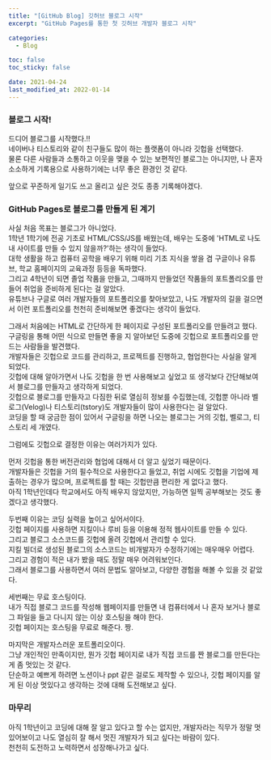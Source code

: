 ```yaml
---
title: "[GitHub Blog] 깃허브 블로그 시작"
excerpt: "GitHub Pages를 통한 첫 깃허브 개발자 블로그 시작"

categories:
  - Blog

toc: false
toc_sticky: false

date: 2021-04-24
last_modified_at: 2022-01-14
---
```


### 블로그 시작!  
드디어 블로그를 시작했다.!!  
네이버나 티스토리와 같이 친구들도 많이 하는 플랫폼이 아니라 깃헙을 선택했다.  
물론 다른 사람들과 소통하고 이웃을 맺을 수 있는 보편적인 블로그는 아니지만, 나 혼자 소소하게 기록용으로 사용하기에는 너무 좋은 환경인 것 같다.  

앞으로 꾸준하게 일기도 쓰고 올리고 싶은 것도 종종 기록해야겠다.  

### GitHub Pages로 블로그를 만들게 된 계기  
사실 처음 목표는 블로그가 아니었다.  
1학년 1학기에 전공 기초로 HTML/CSS/JS를 배웠는데, 배우는 도중에 'HTML로 나도 내 사이트를 만들 수 있지 않을까?'하는 생각이 들었다.  
대학 생활을 하고 컴퓨터 공학을 배우기 위해 미리 기초 지식을 쌓을 겸 구글이나 유튜브, 학교 홈페이지의 교육과정 등등을 독파했다.  
그리고 4학년이 되면 졸업 작품을 만들고, 그때까지 만들었던 작품들의 포트폴리오를 만들어 취업을 준비하게 된다는 걸 알았다.  
유튜브나 구글로 여러 개발자들의 포트폴리오를 찾아보았고, 나도 개발자의 길을 걸으면서 이런 포트폴리오를 천천히 준비해보면 좋겠다는 생각이 들었다.  

그래서 처음에는 HTML로 간단하게 한 페이지로 구성된 포트폴리오를 만들려고 했다.  
구글링을 통해 어떤 식으로 만들면 좋을 지 알아보던 도중에 깃헙으로 포트폴리오를 만드는 사람들을 발견했다.  
개발자들은 깃헙으로 코드를 관리하고, 프로젝트를 진행하고, 협업한다는 사실을 알게 되었다.  
깃헙에 대해 알아가면서 나도 깃헙을 한 번 사용해보고 싶었고 또 생각보다 간단해보여서 블로그를 만들자고 생각하게 되었다.  
깃헙으로 블로그를 만들자고 다짐한 뒤로 열심히 정보를 수집했는데, 깃헙뿐 아니라 벨로그(Velog)나 티스토리(tstory)도 개발자들이 많이 사용한다는 걸 알았다.  
코딩을 할 때 궁금한 점이 있어서 구글링을 하면 나오는 블로그는 거의 깃헙, 벨로그, 티스토리 세 개였다.  

그럼에도 깃헙으로 결정한 이유는 여러가지가 있다.  

먼저 깃헙을 통한 버전관리와 협업에 대해서 더 알고 싶었기 때문이다.  
개발자들은 깃헙을 거의 필수적으로 사용한다고 들었고, 취업 시에도 깃헙을 기업에 제출하는 경우가 많으며, 프로젝트를 할 때는 깃헙만큼 편리한 게 없다고 했다.  
아직 1학년인데다 학교에서도 아직 배우지 않았지만, 가능하면 일찍 공부해보는 것도 좋겠다고 생각했다.  

두번째 이유는 코딩 실력을 높이고 싶어서이다.  
깃헙 페이지를 사용하면 지킬이나 루비 등을 이용해 정적 웹사이트를 만들 수 있다.  
그리고 블로그 소스코드를 깃헙에 올려 깃헙에서 관리할 수 있다.  
지킬 빌더로 생성된 블로그의 소스코드는 비개발자가 수정하기에는 매우매우 어렵다.  
그리고 경험이 적은 내가 봤을 때도 정말 매우 어려워보인다.  
그래서 블로그를 사용하면서 여러 문법도 알아보고, 다양한 경험을 해볼 수 있을 것 같았다.  

세번째는 무료 호스팅이다.  
내가 직접 블로그 코드를 작성해 웹페이지를 만들면 내 컴퓨터에서 나 혼자 보거나 블로그 파일을 들고 다니지 않는 이상 호스팅을 해야 한다.  
깃헙 페이지는 호스팅을 무료로 해준다. 짱.  

마지막은 개발자스러운 포트폴리오이다.  
그냥 개인적인 만족이지만, 뭔가 깃헙 페이지로 내가 직접 코드를 짠 블로그를 만든다는 게 좀 멋있는 것 같다.  
단순하고 예쁘게 하려면 노션이나 ppt 같은 걸로도 제작할 수 있으나, 깃헙 페이지를 알게 된 이상 멋있다고 생각하는 것에 대해 도전해보고 싶다.  

### 마무리  
아직 1학년이고 코딩에 대해 잘 알고 있다고 할 수는 없지만, 개발자라는 직무가 정말 멋있어보이고 나도 열심히 잘 해서 멋진 개발자가 되고 싶다는 바람이 있다.  
천천히 도전하고 노력하면서 성장해나가고 싶다.  